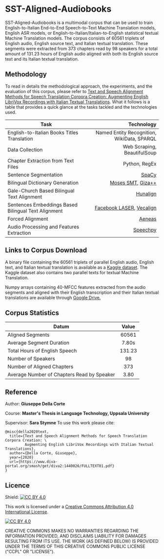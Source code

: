 # SST-Aligned-Audiobooks
SST-Aligned-Audiobooks is a multimodal corpus that can be used to train English-to-Italian End-to-End Speech-to-Text Machine Translation models, English ASR models, or English-to-Italian/Italian-to-English statistical textual Machine Translation models. The corpus consists of 60561 triplets of English audio, English source text, and Italian textual translation. These segments were extracted from 373 chapters read by 98 speakers for a total amount of 131.23 hours of English audio aligned with both its English source text and its Italian textual translation.

## Methodology
To read in details the methodological approach, the experiments, and the evaluation of this corpus, please refer to <a href="https://www.diva-portal.org/smash/get/diva2:1440026/FULLTEXT01.pdf">Text and Speech Alignment Methods for Speech Translation Corpora Creation: Augmenting English LibriVox Recordings with Italian Textual Translations</a>. What it follows is a table that provides a quick glance at the tasks tackled and the technologies used. 

| Task | Technology|
| ------------- | ---: |
| English-to-Italian Books Titles Translation | Named Entity Recognition, WikiData, SPARQL| 
| Data Collection | Web Scraping, BeautifulSoup|
| Chapter Extraction from Text Files| Python, RegEx|
| Sentence Segmentation | <a href="https://spacy.io/">SpaCy</a>|
| Bilingual Dictionary Generation| <a href="www.statmt.org/moses/">Moses SMT</a>, <a href="https://github.com/moses-smt/giza-pp">Giza++</a>|
| Gale-Church Based Bilingual Text Alignment | <a href="https://github.com/danielvarga/hunalignHunalign">Hunalign</a> |
| Sentences Embeddings Based Bilingual Text Alignment | <a href="https://github.com/facebookresearch/LASER">Facebook LASER</a>, <a href="https://github.com/thompsonb/vecalign">Vecalign |
| Forced Alignment | <a href="https://github.com/readbeyond/aeneas">Aeneas</a> |
| Audio Processing and Features Extraction | <a href="https://github.com/astorfi/speechpy">Speechpy</a> |

## Links to Corpus Download
A binary file containing the 60561 triplets of parallel English audio, English text, and Italian textual translation is available as a <a href="https://www.kaggle.com/giuseppedellacorte/stt-aligned-audiobooks-en-it/">Kaggle dataset</a>. The Kaggle dataset also contains two parallel texts for textual Machine Translation.

Numpy arrays containing 40-MFCC features extracted from the audio segments and aligned with their English transcription and their Italian textual translations are available through <a href="https://drive.google.com/file/d/19bpKRnIGwZU1bbFURSNCbi95xO8-xdk-/view?usp=sharing">Google Drive.</a>

## Corpus Statistics 

| Datum | Value |
| ------------- | :---: |
| Aligned Segments | 60561 |
| Average Segment Duration | 7.80s |
| Total Hours of English Speech | 131.23 |
| Number of Speakers | 98 |
| Number of Aligned Chapters | 373 |
| Average Number of Chapters Read by Speaker | 3.80 |

## Reference

Author: **Giuseppe Della Corte**

Course: **Master's Thesis in Language Technology, Uppsala University**

Supervisor: **Sara Stymne**
To use this work please cite:

```
@misc{della2020text,
  title={Text and Speech Alignment Methods for Speech Translation Corpora Creation: \
         Augmenting English LibriVox Recordings with Italian Textual Translations},
  author={Della Corte, Giuseppe},
  year={2020}
  url={https://www.diva-portal.org/smash/get/diva2:1440026/FULLTEXT01.pdf} 
}
```
## Licence

Shield: [![CC BY 4.0][cc-by-shield]][cc-by]

This work is licensed under a [Creative Commons Attribution 4.0 International
License][cc-by].

[![CC BY 4.0][cc-by-image]][cc-by]

[cc-by]: http://creativecommons.org/licenses/by/4.0/
[cc-by-image]: https://i.creativecommons.org/l/by/4.0/88x31.png
[cc-by-shield]: https://img.shields.io/badge/License-CC%20BY%204.0-lightgrey.svg

CREATIVE COMMONS MAKES NO WARRANTIES REGARDING THE INFORMATION PROVIDED, AND DISCLAIMS LIABILITY FOR DAMAGES RESULTING FROM ITS USE. THE WORK (AS DEFINED BELOW) IS PROVIDED UNDER THE TERMS OF THIS CREATIVE COMMONS PUBLIC LICENSE ("CCPL" OR "LICENSE").
